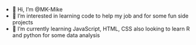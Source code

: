 - 👋 Hi, I’m @MK-Mike
- 👀 I’m interested in learning code to help my job and for some fun side projects
- 🌱 I’m currently learning JavaScript, HTML, CSS also looking to learn R and python for some data analysis



<!---
MK-Mike/MK-Mike is a ✨ special ✨ repository because its `README.md` (this file) appears on your GitHub profile.
You can click the Preview link to take a look at your changes.
--->

